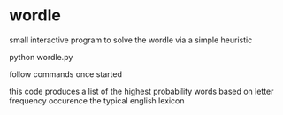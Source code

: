 # wordle
small interactive program to solve the wordle via a simple heuristic

python wordle.py

follow commands once started

this code produces a list of the highest probability words based on letter frequency occurence the typical english lexicon

